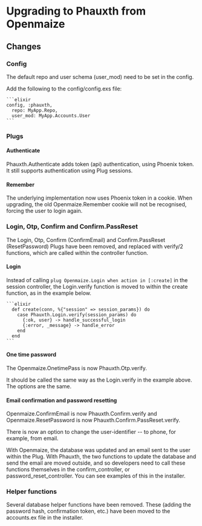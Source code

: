 # Upgrading to Phauxth from Openmaize

## Changes

### Config

The default repo and user schema (user_mod) need to be set in the config.

Add the following to the config/config.exs file:

    ```elixir
    config, :phauxth,
      repo: MyApp.Repo,
      user_mod: MyApp.Accounts.User
    ```

### Plugs

#### Authenticate

Phauxth.Authenticate adds token (api) authentication, using Phoenix token. It
still supports authentication using Plug sessions.

#### Remember

The underlying implementation now uses Phoenix token in a cookie. When upgrading,
the old Openmaize.Remember cookie will not be recognised, forcing the user to
login again.

### Login, Otp, Confirm and Confirm.PassReset

The Login, Otp, Confirm (ConfirmEmail) and Confirm.PassReset (ResetPassword)
Plugs have been removed, and replaced with verify/2 functions, which are
called within the controller function.

#### Login

Instead of calling `plug Openmaize.Login when action in [:create]` in
the session controller, the Login.verify function is moved to within
the create function, as in the example below.

    ```elixir
      def create(conn, %{"session" => session_params}) do
        case Phauxth.Login.verify(session_params) do
          {:ok, user} -> handle_successful_login
          {:error, _message} -> handle_error
        end
      end
    ```

#### One time password

The Openmaize.OnetimePass is now Phauxth.Otp.verify.

It should be called the same way as the Login.verify in the example
above. The options are the same.

#### Email confirmation and password resetting

Openmaize.ConfirmEmail is now Phauxth.Confirm.verify and
Openmaize.ResetPassword is now Phauxth.Confirm.PassReset.verify.

There is now an option to change the user-identifier -- to phone, for example, from email.

With Openmaize, the database was updated and an email sent to the user within
the Plug. With Phauxth, the two functions to update the database and send the email are
moved outside, and so developers need to call these functions themselves
in the confirm_controller, or password_reset_controller. You can see
examples of this in the installer.

### Helper functions

Several database helper functions have been removed. These (adding the password hash,
confirmation token, etc.) have been moved to the accounts.ex file in the installer.

